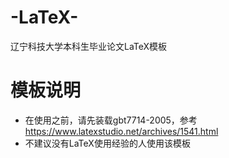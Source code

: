 # -LaTeX-
辽宁科技大学本科生毕业论文LaTeX模板
# 模板说明
* 在使用之前，请先装载gbt7714-2005，参考 https://www.latexstudio.net/archives/1541.html 
* 不建议没有LaTeX使用经验的人使用该模板
